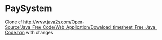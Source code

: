 # PaySystem
Clone of http://www.java2s.com/Open-Source/Java_Free_Code/Web_Application/Download_timesheet_Free_Java_Code.htm with changes
